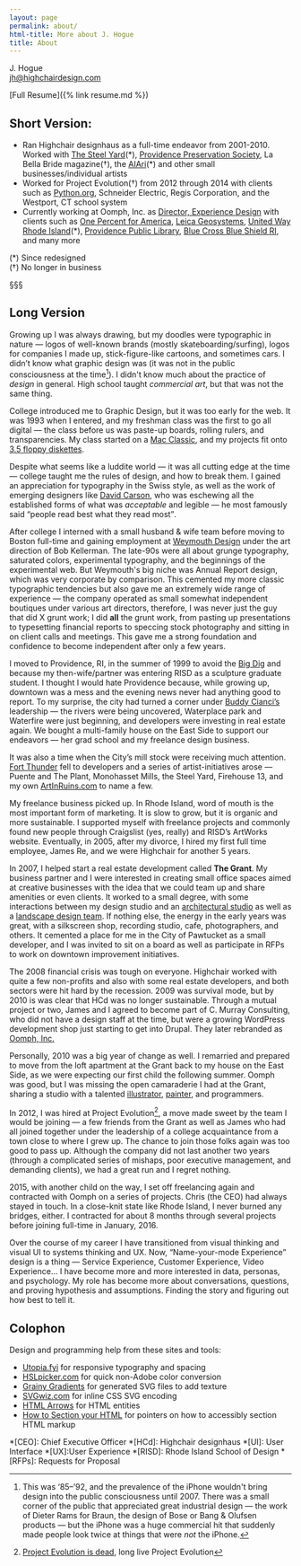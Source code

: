 ```yaml
---
layout: page
permalink: about/
html-title: More about J. Hogue
title: About
---
```


J. Hogue  
[jh@highchairdesign.com](mailto:jh@highchairdesign.com)

[Full Resume]({% link resume.md %})


## Short Version:

+ Ran Highchair designhaus as a full-time endeavor from 2001-2010. Worked with [The Steel Yard](https://thesteelyard.org)(\*), [Providence Preservation Society](https://ppsri.org), La Bella Bride magazine(†), the [AIAri](https://aia-ri.org)(\*) and other small businesses/individual artists
+ Worked for Project Evolution(†) from 2012 through 2014 with clients such as [Python.org](https://www.python.org), Schneider Electric, Regis Corporation, and the Westport, CT school system
+ Currently working at Oomph, Inc. as [Director, Experience Design](https://oomph.is/jhogue/) with clients such as [One Percent for America](https://onepercentforamerica.org), [Leica Geosystems](https://lasers.leica-geosystems.com), [United Way Rhode Island](https://www.uwri.org)(\*), [Providence Public Library](https://provlib.org), [Blue Cross Blue Shield RI](https://www.bcbsri.com/), and many more

(*) Since redesigned  
(†) No longer in business

<div class="u__separator"><span>&sect;&sect;&sect;</span></div>

## Long Version

Growing up I was always drawing, but my doodles were typographic in nature — logos 
of well-known brands (mostly skateboarding/surfing), logos for companies I made up, 
stick-figure-like cartoons, and sometimes cars. I didn’t know what graphic design 
was (it was not in the public consciousness at the time[^1]). I didn't know much about 
the practice of *design* in general. High school taught *commercial art*, 
but that was not the same thing. 

[^1]: This was ‘85–’92, and the prevalence of the iPhone wouldn't bring design into the public consciousness until 2007. There was a small corner of the public that appreciated great industrial design — the work of Dieter Rams for Braun, the design of Bose or Bang & Olufsen products — but the iPhone was a huge commercial hit that suddenly made people look twice at things that were *not* the iPhone.

College introduced me to Graphic Design, but it was too early for the web. It was 
1993 when I entered, and my freshman class was the first to go all digital — the 
class before us was paste-up boards, rolling rulers, and transparencies. My class 
started on a [Mac Classic](https://en.wikipedia.org/wiki/Macintosh_Classic_II), 
and my projects fit onto [3.5 floppy diskettes](https://en.wikipedia.org/wiki/Floppy_disk#3%C2%BD-inch_floppy_disk). 

Despite what seems like a luddite world — it was all cutting edge at the time — 
college taught me the rules of design, and how to break them. I gained an appreciation 
for typography in the Swiss style, as well as the work of emerging designers like 
[David Carson](https://en.wikipedia.org/wiki/David_Carson_(graphic_designer)), who was 
eschewing all the established forms of what was *acceptable* and legible 
— he most famously said <q>people read best what they read most</q>. 

After college I interned with a small husband & wife team before moving to Boston 
full-time and gaining employment at [Weymouth Design](https://weymouthdesign.com)
under the art direction of Bob Kellerman. The late-90s were all about grunge 
typography, saturated colors, experimental typography, and the beginnings of the 
experimental web. But Weymouth's big niche was Annual Report design, which was 
very corporate by comparison. This cemented my more classic typographic tendencies 
but also gave me an extremely wide range of experience — the company operated as 
small somewhat independent boutiques under various art directors, therefore, I was 
never just the guy that did X grunt work; I did **all** the grunt work, from 
pasting up presentations to typesetting financial reports to speccing stock photography 
and sitting in on client calls and meetings. This gave me a strong foundation and 
confidence to become independent after only a few years. 

I moved to Providence, RI, in the summer of 1999 to avoid the [Big Dig](https://en.wikipedia.org/wiki/Big_Dig) 
and because my then-wife/partner was entering RISD as a sculpture graduate student. 
I thought I would hate Providence because, while growing up, downtown was a mess 
and the evening news never had anything good to report. To my surprise, the city 
had turned a corner under [Buddy Cianci’s](https://en.wikipedia.org/wiki/Buddy_Cianci#Mayor_of_Providence.2C_1991.E2.80.932002) 
leadership — the rivers were being uncovered, Waterplace park and Waterfire were 
just beginning, and developers were investing in real estate again. We bought a 
multi-family house on the East Side to support our endeavors — her grad school 
and my freelance design business. 

It was also a time when the City’s mill stock were receiving much attention. 
[Fort Thunder](https://en.wikipedia.org/wiki/Fort_Thunder) fell to developers and a 
series of artist-initiatives arose — Puente and The Plant, Monohasset Mills, the 
Steel Yard, Firehouse 13, and my own [ArtInRuins.com](https://artinruins.com) to name a few. 

My freelance business picked up. In Rhode Island, word of mouth is the most important 
form of marketing. It is slow to grow, but it is organic and more sustainable. 
I supported myself with freelance projects and commonly found new people through 
Craigslist (yes, really) and RISD’s ArtWorks website. Eventually, in 2005, after 
my divorce, I hired my first full time employee, James Re, and we were Highchair 
for another 5 years. 

In 2007, I helped start a real estate development called **The Grant**. 
My business partner and I were interested in creating small office spaces aimed at 
creative businesses with the idea that we could team up and share amenities or 
even clients. It worked to a small degree, with some interactions between my 
design studio and an [architectural studio](https://fjmarch.com) as well as a 
[landscape design team](https://www.magmadesigngroup.com). If nothing else, the energy 
in the early years was great, with a silkscreen shop, recording studio, cafe, 
photographers, and others. It cemented a place for me in the City of Pawtucket 
as a small developer, and I was invited to sit on a board as well as participate 
in RFPs to work on downtown improvement initiatives. 

The 2008 financial crisis was tough on everyone. Highchair worked with quite a 
few non-profits and also with some real estate developers, and both sectors were 
hit hard by the recession. 2009 was survival mode, but by 2010 is was clear 
that HCd was no longer sustainable. Through a mutual project or two, James and I 
agreed to become part of C. Murray Consulting, who did not have a design staff at 
the time, but were a growing WordPress development shop just starting to get into 
Drupal. They later rebranded as [Oomph, Inc.](https://oomphinc.com)

Personally, 2010 was a big year of change as well. I remarried and prepared to 
move from the loft apartment at the Grant back to my house on the East Side, as 
we were expecting our first child the following summer. Oomph was good, but I was 
missing the open camaraderie I had at the Grant, sharing a studio with a talented 
[illustrator](https://jrtmcp.com), [painter](https://www.josiemorway.com), and programmers. 

In 2012, I was hired at Project Evolution[^2], a move made sweet by the team I would 
be joining — a few friends from the Grant as well as James who had all joined together 
under the leadership of a college acquaintance from a town close to where I grew up. 
The chance to join those folks again was too good to pass up. Although the company 
did not last another two years (through a complicated series of mishaps, poor 
executive management, and demanding clients), we had a great run and I regret nothing. 

[^2]: [Project Evolution is dead](https://web.archive.org/web/20140603071607/http://www.projectevolution.com:80), long live Project Evolution

2015, with another child on the way, I set off freelancing again and contracted 
with Oomph on a series of projects. Chris (the CEO) had always stayed in touch. In 
a close-knit state like Rhode Island, I never burned any bridges, either. 
I contracted for about 8 months through several projects before joining full-time 
in January, 2016. 

Over the course of my career I have transitioned from visual thinking and visual 
UI to systems thinking and UX. Now, “Name-your-mode Experience” design is a thing — 
Service Experience, Customer Experience, Video Experience... I have become 
more and more interested in data, personas, and psychology. My role has become 
more about conversations, questions, and proving hypothesis and assumptions. 
Finding the story and figuring out how best to tell it. 


## Colophon

Design and programming help from these sites and tools: 

+ [Utopia.fyi](https://utopia.fyi/) for responsive typography and spacing
+ [HSLpicker.com](https://hslpicker.com/) for quick non-Adobe color conversion
+ [Grainy Gradients](https://grainy-gradients.vercel.app/) for generated SVG files to add texture
+ [SVGwiz.com](https://svgwiz.com/) for inline CSS SVG encoding
+ [HTML Arrows](https://www.toptal.com/designers/htmlarrows/) for HTML entities
+ [How to Section your HTML](https://css-tricks.com/how-to-section-your-html/) for pointers on how to accessibly section HTML markup


*[CEO]: Chief Executive Officer
*[HCd]: Highchair designhaus
*[UI]: User Interface
*[UX]:User Experience
*[RISD]: Rhode Island School of Design
*[RFPs]: Requests for Proposal